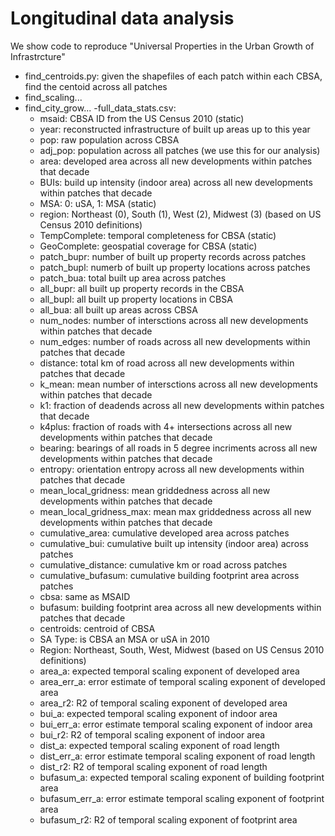 # Longitudinal data analysis


We show code to reproduce "Universal Properties in the Urban Growth of Infrastrcture" 
- find_centroids.py: given the shapefiles of each patch within each CBSA, find the centoid across all patches
- find_scaling...
- find_city_grow...
-full_data_stats.csv:
    - msaid: CBSA ID from the US Census 2010 (static)
    - year: reconstructed infrastructure of built up areas up to this year
    - pop: raw population across CBSA
    - adj_pop: population across all patches (we use this for our analysis)
    - area: developed area  across all new developments within patches that decade
    - BUIs: build up intensity (indoor area) across all new developments within patches that decade
    - MSA: 0: uSA, 1: MSA (static)
    - region: Northeast (0), South (1), West (2), Midwest (3) (based on US Census 2010 definitions)
    - TempComplete: temporal completeness for CBSA (static)
    - GeoComplete: geospatial coverage for CBSA (static)
    - patch_bupr: number of built up property records across patches
    - patch_bupl: numerb of built up property locations across patches
    - patch_bua: total built up area across patches
    - all_bupr: all built up property records in the CBSA
    - all_bupl: all built up property locations in CBSA
    - all_bua: all built up areas across CBSA
    - num_nodes: number of intersctions across all new developments within patches that decade
    - num_edges: number of roads across all new developments within patches that decade
    - distance: total km of road across all new developments within patches that decade
    - k_mean: mean number of intersctions across all new developments within patches that decade
    - k1: fraction of deadends across all new developments within patches that decade
    - k4plus: fraction of roads with 4+ intersections across all new developments within patches that decade
    - bearing: bearings of all roads in 5 degree incriments  across all new developments within patches that decade
    - entropy: orientation entropy across all new developments within patches that decade
    - mean_local_gridness: mean griddedness across all new developments within patches that decade
    - mean_local_gridness_max: mean max griddedness across all new developments within patches that decade
    - cumulative_area: cumulative developed area across patches
    - cumulative_bui: cumulative built up intensity (indoor area) across patches
    - cumulative_distance: cumulative km or road across patches
    - cumulative_bufasum: cumulative building footprint area across patches
    - cbsa: same as MSAID
    - bufasum: building footprint area across all new developments within patches that decade
    - centroids: centroid of CBSA
    - SA Type: is CBSA an MSA or uSA in 2010
    - Region: Northeast, South, West, Midwest (based on US Census 2010 definitions)
    - area_a: expected temporal scaling exponent of developed area
    - area_err_a: error estimate of temporal scaling exponent of developed area
    - area_r2: R2 of temporal scaling exponent of developed area
    - bui_a: expected temporal scaling exponent of indoor area
    - bui_err_a: error estimate temporal scaling exponent of indoor area
    - bui_r2: R2 of temporal scaling exponent of indoor area
    - dist_a: expected temporal scaling exponent of road length
    - dist_err_a: error estimate temporal scaling exponent of road length
    - dist_r2: R2 of temporal scaling exponent of road length
    - bufasum_a: expected temporal scaling exponent of building footprint area
    - bufasum_err_a: error estimate temporal scaling exponent of footprint area
    - bufasum_r2: R2 of temporal scaling exponent of footprint area
